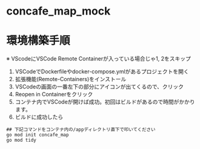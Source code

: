 # concafe_map_mock

# 環境構築手順
※ VScodeにVSCode Remote Containerが入っている場合じゃ1, 2をスキップ
1. VSCodeでDockerfileやdocker-compose.ymlがあるプロジェクトを開く
2. 拡張機能(Remote-Containers)をインストール
3. VSCodeの画面の一番左下の部分にアイコンが出てくるので、クリック
4. Reopen in Containerをクリック
5. コンテナ内でVSCodeが開けば成功。初回はビルドがあるので時間がかかります。
6. ビルドに成功したら
```
## 下記コマンドをコンテナ内の/appディレクトリ直下で叩いてください
go mod init concafe_map
go mod tidy
```

